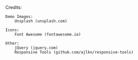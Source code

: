 Credits:

    Demo Images:
    	Unsplash (unsplash.com)

    Icons:
    	Font Awesome (fontawesome.io)

    Other:
    	jQuery (jquery.com)
    	Responsive Tools (github.com/ajlkn/responsive-tools)

<!-- https://www.geeksforgeeks.org/how-to-build-portfolio-website-and-host-it-on-github-pages/ -->
<!-- https://rbarnesokc.github.io/#portfolio -->

